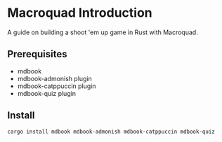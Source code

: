 # Macroquad Introduction

A guide on building a shoot 'em up game in Rust with Macroquad.

## Prerequisites

* mdbook
* mdbook-admonish plugin
* mdbook-catppuccin plugin
* mdbook-quiz plugin

## Install

```sh
cargo install mdbook mdbook-admonish mdbook-catppuccin mdbook-quiz
```

